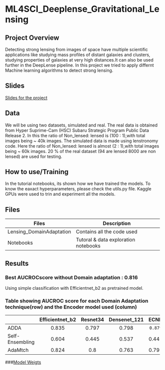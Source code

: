 # ML4SCI_Deeplense_Gravitational_Lensing

## Project Overview
Detecting strong lensing from images of space have multiple scientific applications like studying mass profiles of distant galaxies and clusters,
studying properties of galaxies at very high distances.It can also be used further in the DeepLense pipeline.
In this project we tried to apply differnt Machine learning algorithms to detect strong lensing.

## Slides
[Slides for the project](https://docs.google.com/presentation/d/1aa7NTgrcoE91EgPTR_jwwISQExvI0FZgCo83sSTcFxg/edit?usp=sharing)

## Data
We will be using two datasets, simulated and  real.
The real data is obtained from Hyper Suprime-Cam (HSC) Subaru Strategic Program Public Data Release 2.
In this the ratio of Non_lensed: lensed is (100 : 1),with total images being ~ 40k images.
The simulated data is made using lenstronomy code. 
Here the ratio of Non_lensed: lensed is almost (2 : 1),with total images being ~ 60k images.
20 % of the real dataset (94 are lensed 8000 are non lensed) are used for testing.

## How to use/Training
In the tutorial notebooks, its shown how we have trained the models. To know the eaxact hyperparameters, please 
check the utils.py file. Kaggle GPUs were used to trin and experiment all the models.


## Files

|Files                   | Description                         |
|------------------------|-------------------------------------|
|Lensing_DomainAdaptation| Contains all the code used      |
|Notebooks               | Tutoral & data exploration notebooks|



## Results

### Best AUCROCscore without Domain adaptation : 0.816 
Using simple classification with Efficientnet_b2 as pretrained model.

### Table showing AUCROC score for each Domain Adaptation technique(row) and the Encoder model used (column)

|                | Efficientnet_b2  | Resnet34  |  Densenet_121 |  ECNN  |
| -------------  | :---------------:  | :--------:  |  :------------: |  :-----: |
| ADDA           |        0.835     |   0.797   |     0.798     | `0.879`|
| Self-Ensembling|        0.604     |   0.445   |     0.537     |  0.449 |
| AdaMtch        |        0.824     |   0.8     |     0.763     |  0.795 |

###[Model Weigts](https://drive.google.com/file/d/1tWA5uCnyPV4UqL1a-t5qzvyNCtTtqz2z/view?usp=sharing)


             